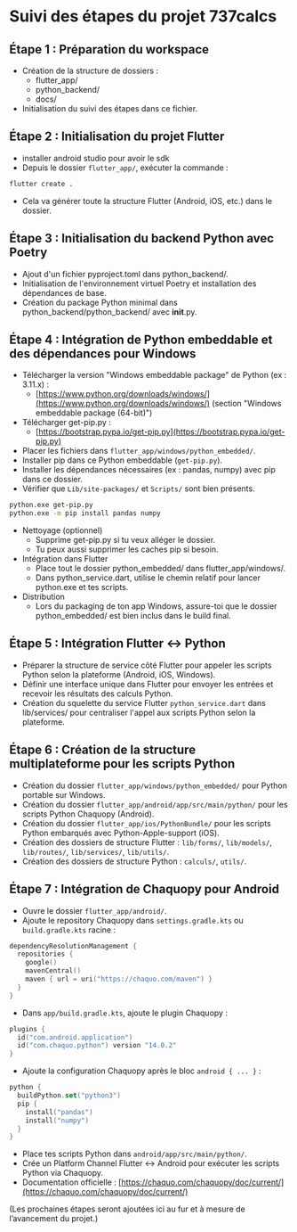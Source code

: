 # Suivi des étapes du projet 737calcs

## Étape 1 : Préparation du workspace

- Création de la structure de dossiers :
  - flutter_app/
  - python_backend/
  - docs/
- Initialisation du suivi des étapes dans ce fichier.

## Étape 2 : Initialisation du projet Flutter

- installer android studio pour avoir le sdk
- Depuis le dossier `flutter_app/`, exécuter la commande :

```bash
flutter create .
```

- Cela va générer toute la structure Flutter (Android, iOS, etc.) dans le dossier.

## Étape 3 : Initialisation du backend Python avec Poetry

- Ajout d'un fichier pyproject.toml dans python_backend/.
- Initialisation de l'environnement virtuel Poetry et installation des dépendances de base.
- Création du package Python minimal dans python_backend/python_backend/ avec __init__.py.

## Étape 4 : Intégration de Python embeddable et des dépendances pour Windows

- Télécharger la version "Windows embeddable package" de Python (ex : 3.11.x) :
  - [https://www.python.org/downloads/windows/](https://www.python.org/downloads/windows/) (section "Windows embeddable package (64-bit)")
- Télécharger get-pip.py :
  - [https://bootstrap.pypa.io/get-pip.py](https://bootstrap.pypa.io/get-pip.py)
- Placer les fichiers dans `flutter_app/windows/python_embedded/`.
- Installer pip dans ce Python embeddable (`get-pip.py`).
- Installer les dépendances nécessaires (ex : pandas, numpy) avec pip dans ce dossier.
- Vérifier que `Lib/site-packages/` et `Scripts/` sont bien présents.

```bash
python.exe get-pip.py
python.exe -m pip install pandas numpy
```

- Nettoyage (optionnel)
  - Supprime get-pip.py si tu veux alléger le dossier.
  - Tu peux aussi supprimer les caches pip si besoin.
- Intégration dans Flutter
  - Place tout le dossier python_embedded/ dans flutter_app/windows/.
  - Dans python_service.dart, utilise le chemin relatif pour lancer python.exe et tes scripts.
- Distribution
  - Lors du packaging de ton app Windows, assure-toi que le dossier python_embedded/ est bien inclus dans le build final.

## Étape 5 : Intégration Flutter ↔️ Python

- Préparer la structure de service côté Flutter pour appeler les scripts Python selon la plateforme (Android, iOS, Windows).
- Définir une interface unique dans Flutter pour envoyer les entrées et recevoir les résultats des calculs Python.
- Création du squelette du service Flutter `python_service.dart` dans lib/services/ pour centraliser l'appel aux scripts Python selon la plateforme.

## Étape 6 : Création de la structure multiplateforme pour les scripts Python

- Création du dossier `flutter_app/windows/python_embedded/` pour Python portable sur Windows.
- Création du dossier `flutter_app/android/app/src/main/python/` pour les scripts Python Chaquopy (Android).
- Création du dossier `flutter_app/ios/PythonBundle/` pour les scripts Python embarqués avec Python-Apple-support (iOS).
- Création des dossiers de structure Flutter : `lib/forms/`, `lib/models/`, `lib/routes/`, `lib/services/`, `lib/utils/`.
- Création des dossiers de structure Python : `calculs/`, `utils/`.

## Étape 7 : Intégration de Chaquopy pour Android

- Ouvre le dossier `flutter_app/android/`.
- Ajoute le repository Chaquopy dans `settings.gradle.kts` ou `build.gradle.kts` racine :

```kotlin
dependencyResolutionManagement {
  repositories {
    google()
    mavenCentral()
    maven { url = uri("https://chaquo.com/maven") }
  }
}
```

- Dans `app/build.gradle.kts`, ajoute le plugin Chaquopy :

```kotlin
plugins {
  id("com.android.application")
  id("com.chaquo.python") version "14.0.2"
}
```

- Ajoute la configuration Chaquopy après le bloc `android { ... }` :

```kotlin
python {
  buildPython.set("python3")
  pip {
    install("pandas")
    install("numpy")
  }
}
```

- Place tes scripts Python dans `android/app/src/main/python/`.
- Crée un Platform Channel Flutter ↔️ Android pour exécuter les scripts Python via Chaquopy.
- Documentation officielle : [https://chaquo.com/chaquopy/doc/current/](https://chaquo.com/chaquopy/doc/current/)

(Les prochaines étapes seront ajoutées ici au fur et à mesure de l’avancement du projet.)
